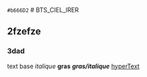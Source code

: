 `#b666D2` # BTS_CIEL_IRER
## 2fzefze
### 3dad

text base
*italique*
**gras**
***gras/italique***
[hyperText](https://www.youtube.com/watch?v=dQw4w9WgXcQ)
  











